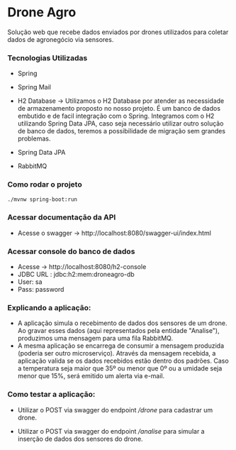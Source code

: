 # Drone Agro
Solução web que recebe dados enviados por drones utilizados para coletar dados de agronegócio via sensores.


### Tecnologias Utilizadas

- Spring 

- Spring Mail

- H2 Database
  -> Utilizamos o H2 Database por atender as necessidade de armazenamento proposto no nosso projeto. É um banco de dados embutido e de facil integração
  com o Spring. Integramos com o H2 utilizando Spring Data JPA, caso seja necessário utilizar outro solução de banco de dados, teremos a 
  possibilidade de migração sem grandes problemas. 

- Spring Data JPA

- RabbitMQ

### Como rodar o projeto

```bash
./mvnw spring-boot:run
```


### Acessar documentação da API
-  Acesse o swagger -> http://localhost:8080/swagger-ui/index.html


### Acessar console do banco de dados 
- Acesse -> http://localhost:8080/h2-console
- JDBC URL : jdbc:h2:mem:droneagro-db
- User: sa 
- Pass: password

### Explicando a aplicação:
- A aplicação simula o recebimento de dados dos sensores de um drone. Ao gravar esses dados (aqui representados pela entidade "Analise"), produzimos uma mensagem para uma fila RabbitMQ.
- A mesma aplicação se encarrega de consumir a mensagem produzida (poderia ser outro microserviço). Através da mensagem recebida, a aplicação valida se os dados recebidos estão dentro dos padrões. Caso a temperatura seja maior que 35º ou menor que 0º ou a umidade seja menor que 15%, será emitido um alerta via e-mail.

### Como testar a aplicação:
- Utilizar o POST via swagger do endpoint _/drone_ para cadastrar um drone.

- Utilizar o POST via swagger do endpoint _/analise_ para simular a inserção de dados dos sensores do drone.